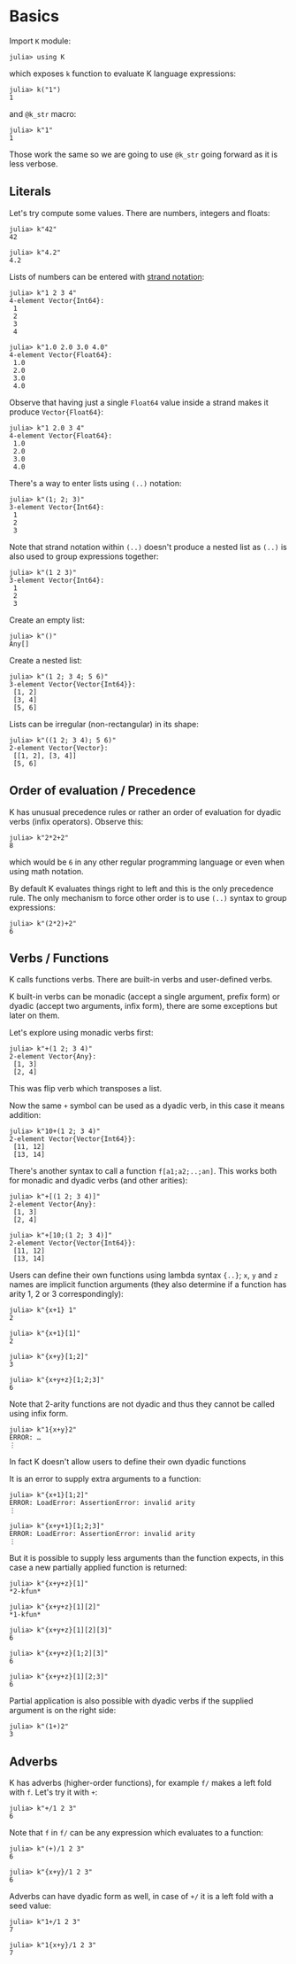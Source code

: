 # Basics

Import `K` module:

    julia> using K

which exposes `k` function to evaluate K language expressions:

    julia> k("1")
    1

and `@k_str` macro:

    julia> k"1"
    1

Those work the same so we are going to use `@k_str` going forward as it is less
verbose.

## Literals

Let's try compute some values. There are numbers, integers and floats:

    julia> k"42"
    42

    julia> k"4.2"
    4.2

Lists of numbers can be entered with [strand notation][]:

    julia> k"1 2 3 4"
    4-element Vector{Int64}:
     1
     2
     3
     4

    julia> k"1.0 2.0 3.0 4.0"
    4-element Vector{Float64}:
     1.0
     2.0
     3.0
     4.0

Observe that having just a single `Float64` value inside a strand makes it
produce `Vector{Float64}`:

    julia> k"1 2.0 3 4"
    4-element Vector{Float64}:
     1.0
     2.0
     3.0
     4.0

There's a way to enter lists using `(..)` notation:

    julia> k"(1; 2; 3)"
    3-element Vector{Int64}:
     1
     2
     3

Note that strand notation within `(..)` doesn't produce a nested list as `(..)`
is also used to group expressions together:

    julia> k"(1 2 3)"
    3-element Vector{Int64}:
     1
     2
     3

Create an empty list:

    julia> k"()"
    Any[]

Create a nested list:

    julia> k"(1 2; 3 4; 5 6)"
    3-element Vector{Vector{Int64}}:
     [1, 2]
     [3, 4]
     [5, 6]

Lists can be irregular (non-rectangular) in its shape:

    julia> k"((1 2; 3 4); 5 6)"
    2-element Vector{Vector}:
     [[1, 2], [3, 4]]
     [5, 6]

## Order of evaluation / Precedence

K has unusual precedence rules or rather an order of evaluation for dyadic verbs
(infix operators). Observe this:

    julia> k"2*2+2"
    8

which would be `6` in any other regular programming language or even when using
math notation.

By default K evaluates things right to left and this is the only precedence
rule. The only mechanism to force other order is to use `(..)` syntax to group
expressions:

    julia> k"(2*2)+2"
    6

## Verbs / Functions

K calls functions verbs. There are built-in verbs and user-defined verbs.

K built-in verbs can be monadic (accept a single argument, prefix form) or
dyadic (accept two arguments, infix form), there are some exceptions but later
on them.

Let's explore using monadic verbs first:

    julia> k"+(1 2; 3 4)"
    2-element Vector{Any}:
     [1, 3]
     [2, 4]

This was flip verb which transposes a list.

Now the same `+` symbol can be used as a dyadic verb, in this case it means
addition:

    julia> k"10+(1 2; 3 4)"
    2-element Vector{Vector{Int64}}:
     [11, 12]
     [13, 14]

There's another syntax to call a function `f[a1;a2;..;an]`. This works both for
monadic and dyadic verbs (and other arities):

    julia> k"+[(1 2; 3 4)]"
    2-element Vector{Any}:
     [1, 3]
     [2, 4]

    julia> k"+[10;(1 2; 3 4)]"
    2-element Vector{Vector{Int64}}:
     [11, 12]
     [13, 14]

Users can define their own functions using lambda syntax `{..}`; `x`, `y` and
`z` names are implicit function arguments (they also determine if a function has
arity 1, 2 or 3 correspondingly):

    julia> k"{x+1} 1"
    2

    julia> k"{x+1}[1]"
    2

    julia> k"{x+y}[1;2]"
    3

    julia> k"{x+y+z}[1;2;3]"
    6

Note that 2-arity functions are not dyadic and thus they cannot be called using
infix form.

    julia> k"1{x+y}2"
    ERROR: …
    ⋮

In fact K doesn't allow users to define their own dyadic functions

It is an error to supply extra arguments to a function:

    julia> k"{x+1}[1;2]"
    ERROR: LoadError: AssertionError: invalid arity
    ⋮

    julia> k"{x+y+1}[1;2;3]"
    ERROR: LoadError: AssertionError: invalid arity
    ⋮

But it is possible to supply less arguments than the function expects, in this
case a new partially applied function is returned:

    julia> k"{x+y+z}[1]"
    *2-kfun*

    julia> k"{x+y+z}[1][2]"
    *1-kfun*

    julia> k"{x+y+z}[1][2][3]"
    6

    julia> k"{x+y+z}[1;2][3]"
    6

    julia> k"{x+y+z}[1][2;3]"
    6

Partial application is also possible with dyadic verbs if the supplied argument
is on the right side:

    julia> k"(1+)2"
    3

## Adverbs

K has adverbs (higher-order functions), for example `f/` makes a left fold with
`f`. Let's try it with `+`:

    julia> k"+/1 2 3"
    6

Note that `f` in `f/` can be any expression which evaluates to a function:

    julia> k"(+)/1 2 3"
    6

    julia> k"{x+y}/1 2 3"
    6

Adverbs can have dyadic form as well, in case of `+/` it is a left fold with a
seed value:

    julia> k"1+/1 2 3"
    7

    julia> k"1{x+y}/1 2 3"
    7

[strand notation]: https://aplwiki.com/wiki/Strand_notation
